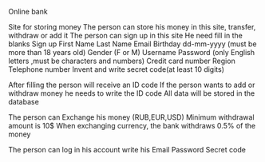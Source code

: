   Online bank

Site for storing money
The person can store his money in this site, transfer, withdraw or add it
The person can sign up in this site 
He need fill in the blanks 
Sign up
First Name
Last Name 
Email
Birthday  dd-mm-yyyy (must be more than 18 years old)
Gender (F or M)
Username 
Password (only English letters ,must be characters and numbers)
Credit card number
Region 
Telephone number
Invent and write secret code(at least 10 digits)

Аfter filling the person will receive an ID code
If the person wants to add  or withdraw  money he needs to write the ID code
Аll data will be stored in the database
 
The person can Exchange his money (RUB,EUR,USD)
Minimum withdrawal amount is 10$
When exchanging currency, the bank withdraws 0.5% of the money

The person can log in his account write his
Email
Password 
Secret code


